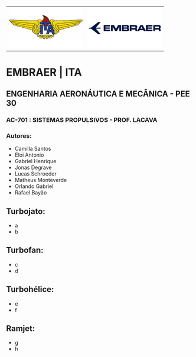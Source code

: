 <div><center>
<table><tr>
<td>
<img src="images/ITA_logo.png" alt="Instituto Tecnológico da Aeronáutica (ITA)" style="width: 200px;"/>
    </td>
<td>
<img src="images/Embraer_logo.png" alt="Empresa Brasileira de Aeronáutica (Embraer)" style="width: 200px;"/>
    </td>
    </tr></table
</center></div>

# EMBRAER | ITA

## ENGENHARIA AERONÁUTICA E MECÂNICA - PEE 30

### AC-701 : SISTEMAS PROPULSIVOS - PROF. LACAVA

### Autores:

* Camilla Santos
* Eloi Antonio
* Gabriel Henrique
* Jonas Degrave
* Lucas Schroeder
* Matheus Monteverde
* Orlando Gabriel
* Rafael Bayão

## Turbojato:

* a
* b

## Turbofan:

* c
* d

## Turbohélice:

* e
* f

## Ramjet:

* g
* h
